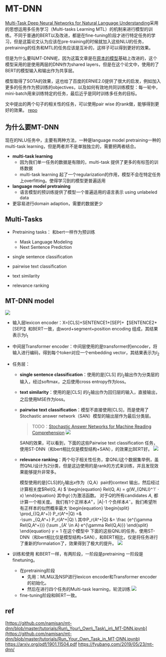 
# MT-DNN
[Multi-Task Deep Neural Networks for Natural Language Understanding](https://arxiv.org/pdf/1901.11504.pdf)采用的思想运用多任务学习（Multi-tasks Learning MTL）的机制来进行模型的训练。不同于普通的BERT以及改进，都是在fine-tuning阶段才进行特定任务的学习，但是这篇论文认为应该在pre-training的时候就加入这些NLU的任务，pretraining的任务和MTL的任务应该是互补的，这样子可以得到更好的效果。

但是为什么要叫MT-DNN呢，因为这篇文章是在[原本的模型](http://cs.jhu.edu/~kevinduh/papers/liu15multitask.pdf)基础上改进的，这个模型采用的是使用两层的DNN作为shared layers，但是在这个论文中，使用的了BERT的模型输入和输出作为共享层。

模型取得了SOTA的效果，这也给了百度的ERNIE2.0提供了很大的启发，例如加入更多的任务作为预训练的objectives，以及如何有效地共同训练模型：每一轮中，mini-batch用来训练特定的任务，最后近乎是同时训练多任务的目标。

文中提出的两个句子的相关性的任务，可以使用pair wise 的rank做，能够得到更好的效果。
[repo](https://github.com/namisan/mt-dnn)

## 为什么要MT-DNN
现在的NLU任务中，主要有两种方法，一种是language model pretraining一种的multi-task learning，但是两者并不是单独独立的，需要把两者结合。
- **multi-task learning**  
  - 因为我们单一任务的数据是有限的，multi-task 提供了更多的有标签的训练数据
  - multi-task learning 起了一个regularization的作用，模型不会在特定任务上overfitting。使得学习到的模型更普遍适用
- **language model pretraining**
  - 语言模型的预训练提供了模型一个普遍适用的语言表示 using unlabeled data
- 更容易进行domain adaption，需要的数据更少


## Multi-Tasks
- Pretraining tasks：
和bert一样作为预训练
  - Mask Language Modeling
  - Next Sentence Prediction

- single sentence classification
- pairwise text classification
- text similarity
- relevance ranking

## MT-DNN model


![](http://blog-picture-bed.oss-cn-beijing.aliyuncs.com/05219749ab65c7e531f2a02effbc9658.png)
- 输入层lexicon encoder：X=[CLS]+SENTENCE1+[SEP]+【SENTENCE2+[SEP]】和BERT一致，由word+segment+position encoding 组成，其结果表示为$l_1$
- 中间层Transformer encoder：中间层使用的是transformer的encoder，将输入进行编码，得到每个token对应一个embedding vector，其结果表示为$l_2$
- 任务层：
  - **single sentence classification**：使用的是[CLS] 的$l_2$输出作为分类层的输入，经过softmax，之后使用cross entropy作为loss。
  - **text similarity**：使用的是[CLS] 的$l_2$输出作为回归层的输入，直接输出，之后使用MSE作为loss。
  - **pairwise text classification**：模型不直接使用[CLS]，而是使用了Stochastic answer network（SAN）模型的输出层作为最后分类层。
    > TODO：[Stochastic Answer Networks for Machine Reading Comprehension](https://arxiv.org/pdf/1712.03556.pdf)
    ![](http://blog-picture-bed.oss-cn-beijing.aliyuncs.com/9167b38ebc64e5750469abe79829c46b.png)

    SAN的效果，可以看到，下面的这些Pairwise text classification 任务，使用ST-DNN（和bert相比仅是模型结构+SAN），的效果比BERT好。
    ![](http://blog-picture-bed.oss-cn-beijing.aliyuncs.com/fbe44b1a0a964ac14fcf7044ab64830f.png)

  - **relevance ranking**：两个句子相关性任务，拿QNLI这个数据集举例，虽然QNLI设计为2分类，但是这边使用的是rank的方式来训练，并且发现效果能够提升非常多。

    模型使用的是[CLS]的$l_2$输出$x$作为（Q,A）pair的context 输出，然后经过计算相关度$Rel(Q, A) $
    \begin{equation}
          Rel(Q, A) = g(W_{QNLI}^⊤ · x)
    \end{equation}
    其中$g(·)$为激活函数。
    对于$Q$的所有candidates $A$, 都计算一个相关度。
    我们有1个正样本$A^+$，|A|-1 个负样本$A^-$。我们希望所有正样本的似然概率最大
    \begin{equation}
    \begin{split}
          \prod_{(Q,A^+)} P_r(A^+|Q) =&  
          -\sum _{Q,A^+} P_r(A^+|Q) \\
          其中P_r(A^+|Q) &= \frac {e^{\gamma Rel(Q,A^+)}} {\sum _{A' \in A} e^{\gamma Rel(Q,A)}}
    \end{split}
    \end{equation}
    $\gamma =1$ 在这个模型中
    下面的这些QNLI的任务，使用ST-DNN（和bert相比仅是模型结构+SAN），和BERT相比，仅是将任务进行了重新的formalation了，效果得到了极大的提升。
    ![](http://blog-picture-bed.oss-cn-beijing.aliyuncs.com/fbe44b1a0a964ac14fcf7044ab64830f.png)

- 训练和使用
  和BERT一样，有两阶段，一阶段是pretraining 一阶段是finetuning。
  - 在pretraining阶段
    - 先用：MLM以及NSP进行lexicon encoder和Transformer encoder的初始化。
    - 然后在进行四个任务的Multi-task learning，轮流训练
  ![](http://blog-picture-bed.oss-cn-beijing.aliyuncs.com/f844e1d1e5c9b4d928d714f0dd67b4f0.png)
  - fine-tuning阶段和BERT一致。

## ref
[https://github.com/namisan/mt-dnn/blob/master/tutorials/Run\_Your\_Own\_Task\_in\_MT-DNN.ipynb](https://github.com/namisan/mt-dnn/blob/master/tutorials/Run_Your_Own_Task_in_MT-DNN.ipynb)
https://arxiv.org/pdf/1901.11504.pdf
https://fyubang.com/2019/05/23/mt-dnn/